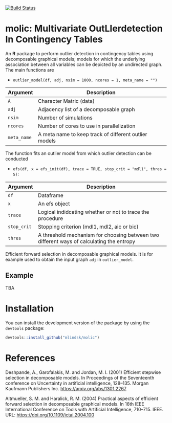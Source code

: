 [![Build Status](https://travis-ci.com/mlindsk/molic.svg?token=AuXvB5mAnHuxQxKszxph&branch=master)](https://travis-ci.com/mlindsk/molic)
  
# molic: Multivariate OutLIerdetection In Contingency Tables

An **R** package to perform outlier detection in contingency tables using decomposable graphical models; models for which the underlying association between all variables can be depicted by an undirected graph. The main functions are 

- `outlier_model(df, adj, nsim = 1000, ncores = 1, meta_name = "")` 

Argument      |Description
------------- |----------------
```A```     |     Character Matric (data)
```adj```     |     Adjacency list of a decomposable graph
```nsim```     |     Number of simulations
```ncores```     |     Number of cores to use in parallelization
```meta_name```     |     A meta name to keep track of different outlier models

The function fits an outlier model from which outlier detection can be conducted

- `efs(df, x = efs_init(df), trace = TRUE, stop_crit = "mdl1", thres = 5)`:

Argument      |Description
------------- |----------------
```df```     |     Dataframe
```x```     |     An efs object
```trace```     |     Logical indidcating whether or not to trace the procedure
```stop_crit```     |     Stopping criterion (mdl1, mdl2, aic or bic)
```thres```     |     A threshold mechanism for choosing between two different ways of calculating the entropy

Efficient forward selection in decomposable graphical models. It is for example used to obtain the input graph `adj` in `outlier_model`.

## Example
TBA

# Installation

You can install the development version of the package by using the `devtools` package:

```r
devtools::install_github("mlindsk/molic")
```

# References
Deshpande, A., Garofalakis, M. and Jordan, M. I. (2001) Efficient stepwise selection in decomposable models. In Proceedings of the Seventeenth conference on Uncertainty in artificial intelligence, 128–135. Morgan Kaufmann Publishers Inc. https://arxiv.org/abs/1301.2267

Altmueller, S. M. and Haralick, R. M. (2004) Practical aspects of efficient forward selection in decomposable graphical models. In 16th IEEE International Conference on Tools with Artificial Intelligence, 710–715. IEEE. URL: https://doi.org/10.1109/ictai.2004.100
